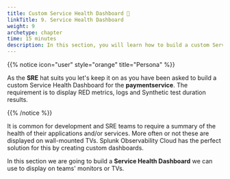 ```yaml
---
title: Custom Service Health Dashboard 🏥
linkTitle: 9. Service Health Dashboard
weight: 9
archetype: chapter
time: 15 minutes
description: In this section, you will learn how to build a custom Service Health Dashboard to monitor the health of your services.
---
```


{{% notice icon="user" style="orange" title="Persona" %}}

As the **SRE** hat suits you let's keep it on as you have been asked to build a custom Service Health Dashboard for the **paymentservice**. The requirement is to display RED metrics, logs and Synthetic test duration results.

{{% /notice %}}

It is common for development and SRE teams to require a summary of the health of their applications and/or services. More often or not these are displayed on wall-mounted TVs. Splunk Observability Cloud has the perfect solution for this by creating custom dashboards.

In this section we are going to build a **Service Health Dashboard** we can use to display on teams' monitors or TVs.
